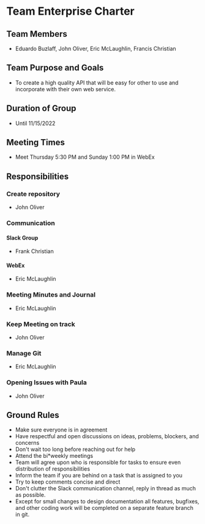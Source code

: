 # Team Enterprise Charter

## Team Members
* Eduardo Buzlaff, John Oliver, Eric McLaughlin, Francis Christian

## Team Purpose and Goals
* To create a high quality API that will be easy for other to use and incorporate with their own web service.

## Duration of Group
* Until 11/15/2022

## Meeting Times
* Meet Thursday 5:30 PM and Sunday 1:00 PM in WebEx

## Responsibilities
### Create repository
* John Oliver

### Communication
#### Slack Group
* Frank Christian

#### WebEx 
* Eric McLaughlin

### Meeting Minutes and Journal
* Eric McLaughlin

### Keep Meeting on track
* John Oliver

### Manage Git
* Eric McLaughlin

### Opening Issues with Paula
* John Oliver

## Ground Rules
* Make sure everyone is in agreement
* Have respectful and open discussions on ideas, problems, blockers, and concerns
* Don't wait too long before reaching out for help
* Attend the bi*weekly meetings
* Team will agree upon who is responsible for tasks to ensure even distribution of responsibilities
* Inform the team if you are behind on a task that is assigned to you
* Try to keep comments concise and direct
* Don't clutter the Slack communication channel, reply in thread as much as possible.
* Except for small changes to design documentation all features, bugfixes, and other coding work will be completed on a separate feature branch in git. 